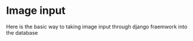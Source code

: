 # Image input
Here is the basic way to taking image input through django fraemwork into the database